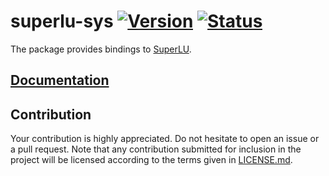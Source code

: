 # superlu-sys [![Version][version-img]][version-url] [![Status][status-img]][status-url]

The package provides bindings to [SuperLU][1].

## [Documentation][doc]

## Contribution

Your contribution is highly appreciated. Do not hesitate to open an issue or a
pull request. Note that any contribution submitted for inclusion in the project
will be licensed according to the terms given in [LICENSE.md](LICENSE.md).

[1]: http://crd-legacy.lbl.gov/~xiaoye/SuperLU

[doc]: https://stainless-steel.github.io/superlu-sys
[status-img]: https://travis-ci.org/stainless-steel/superlu-sys.svg?branch=master
[status-url]: https://travis-ci.org/stainless-steel/superlu-sys
[version-img]: https://img.shields.io/crates/v/superlu-sys.svg
[version-url]: https://crates.io/crates/superlu-sys
